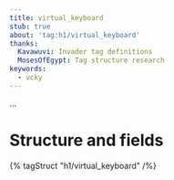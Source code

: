 ```yaml
---
title: virtual_keyboard
stub: true
about: 'tag:h1/virtual_keyboard'
thanks:
  Kavawuvi: Invader tag definitions
  MosesOfEgypt: Tag structure research
keywords:
  - vcky
---
```

...

# Structure and fields

{% tagStruct "h1/virtual_keyboard" /%}
